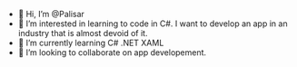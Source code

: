 - 👋 Hi, I’m @Palisar
- 👀 I’m interested in learning to code in C#. I want to develop an app in an industry that is almost devoid of it.
- 🌱 I’m currently learning C# .NET XAML
- 💞️ I’m looking to collaborate on app developement.


<!---
Palisar/Palisar is a ✨ special ✨ repository because its `README.md` (this file) appears on your GitHub profile.
You can click the Preview link to take a look at your changes.
--->
